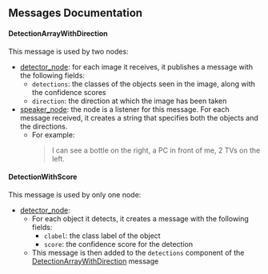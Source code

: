 ## Messages Documentation

#### DetectionArrayWithDirection

This message is used by two nodes:

* [detector_node](pepper_pkg/src/detector_node/detector_node): for each image it receives, it publishes a message with the following fields:
  * `detections`: the classes of the objects seen in the image, along with the confidence scores
  * `direction`: the direction at which the image has been taken
* [speaker_node](pepper_pkg/src/speaker_node/speaker_node): the node is a listener for this message. For each message received, it creates a string that specifies both the objects and the directions.
  * For example:
    > I can see a bottle on the right, a PC in front of me, 2 TVs on the left.

#### DetectionWithScore

This message is used by only one node:

* [detector_node](pepper_pkg/src/detector_node/detector_node):
  * For each object it detects, it creates a message with the following fields:
    * `clabel`: the class label of the object
    * `score`: the confidence score for the detection
  * This message is then added to the `detections` component of the [DetectionArrayWithDirection](README.md#DetectionArrayWithDirection) message
    